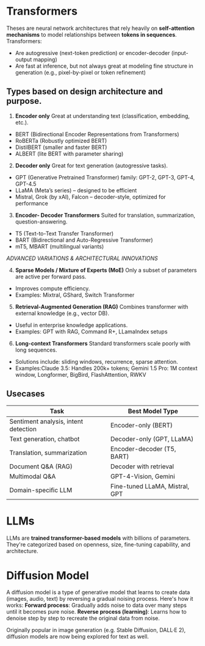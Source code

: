 
# Transformers
Theses are neural network architectures that rely heavily on **self-attention mechanisms** to model relationships between **tokens in sequences**.
Transformers:
- Are autogressive (next-token prediction) or encoder-decoder (input-output mapping)
- Are fast at inference, but not always great at modeling fine structure in generation (e.g., pixel-by-pixel or token refinement)

## Types based on design architecture and purpose.
1. **Encoder only**
Great at understanding text (classification, embedding, etc.).
  - BERT (Bidirectional Encoder Representations from Transformers)
  - RoBERTa (Robustly optimized BERT)
  - DistilBERT (smaller and faster BERT)
  - ALBERT (lite BERT with parameter sharing)
2. **Decoder only**
Great for text generation (autogressive tasks).
  - GPT (Generative Pretrained Transformer) family: GPT-2, GPT-3, GPT-4, GPT-4.5
  - LLaMA (Meta’s series) – designed to be efficient
  - Mistral, Grok (by xAI), Falcon – decoder-style, optimized for performance
3. **Encoder- Decoder Transformers**
Suited for translation, summarization, question-answering.
  - T5 (Text-to-Text Transfer Transformer)
  - BART (Bidirectional and Auto-Regressive Transformer)
  - mT5, MBART (multilingual variants)

_ADVANCED VARIATIONS & ARCHITECTURAL INNOVATIONS_

4. **Sparse Models / Mixture of Experts (MoE)**
Only a subset of parameters are active per forward pass.
  - Improves compute efficiency.
  - Examples: Mixtral, GShard, Switch Transformer

5. **Retrieval-Augmented Generation (RAG)**
Combines transformer with external knowledge (e.g., vector DB).
  - Useful in enterprise knowledge applications.
  - Examples: GPT with RAG, Command R+, LLamaIndex setups

6. **Long-context Transformers**
Standard transformers scale poorly with long sequences.
  - Solutions include: sliding windows, recurrence, sparse attention.
  - Examples:Claude 3.5: Handles 200k+ tokens; Gemini 1.5 Pro: 1M context window, Longformer, BigBird, FlashAttention, RWKV

## Usecases 

| Task                                 | Best Model Type                |
| ------------------------------------ | ------------------------------ |
| Sentiment analysis, intent detection | Encoder-only (BERT)            |
| Text generation, chatbot             | Decoder-only (GPT, LLaMA)      |
| Translation, summarization           | Encoder-decoder (T5, BART)     |
| Document Q\&A (RAG)                  | Decoder with retrieval         |
| Multimodal Q\&A                      | GPT-4-Vision, Gemini           |
| Domain-specific LLM                  | Fine-tuned LLaMA, Mistral, GPT |


# LLMs
LLMs are **trained transformer-based models** with billions of parameters. They're categorized based on openness, size, fine-tuning capability, and architecture.

# Diffusion Model
A diffusion model is a type of generative model that learns to create data (images, audio, text) by reversing a gradual noising process. Here's how it works:
**Forward process**: Gradually adds noise to data over many steps until it becomes pure noise.
**Reverse process (learning)**: Learns how to denoise step by step to recreate the original data from noise.

Originally popular in image generation (e.g. Stable Diffusion, DALL·E 2), diffusion models are now being explored for text as well.

